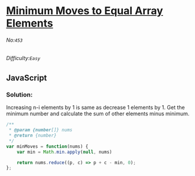 # [Minimum Moves to Equal Array Elements](https://leetcode.com/problems/minimum-moves-to-equal-array-elements/)
###### No:`453`
###### Difficulty:`Easy`
## JavaScript

### Solution:
Increasing n-i elements by 1 is same as decrease 1 elements by 1.
Get the minimum number and calculate the sum of other elements minus minimum.

```javascript
/**
 * @param {number[]} nums
 * @return {number}
 */
var minMoves = function(nums) {
    var min = Math.min.apply(null, nums)

    return nums.reduce((p, c) => p + c - min, 0);
};
```
